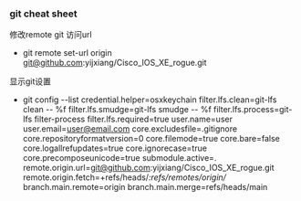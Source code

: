 ### git cheat sheet


修改remote git 访问url
- git remote set-url origin git@github.com:yijxiang/Cisco_IOS_XE_rogue.git
  

显示git设置

- git config --list
credential.helper=osxkeychain
filter.lfs.clean=git-lfs clean -- %f
filter.lfs.smudge=git-lfs smudge -- %f
filter.lfs.process=git-lfs filter-process
filter.lfs.required=true
user.name=user
user.email=user@email.com
core.excludesfile=.gitignore
core.repositoryformatversion=0
core.filemode=true
core.bare=false
core.logallrefupdates=true
core.ignorecase=true
core.precomposeunicode=true
submodule.active=.
remote.origin.url=git@github.com:yijxiang/Cisco_IOS_XE_rogue.git
remote.origin.fetch=+refs/heads/*:refs/remotes/origin/*
branch.main.remote=origin
branch.main.merge=refs/heads/main


  
